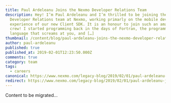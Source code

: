 ```yaml
---
title: Paul Ardeleanu Joins the Nexmo Developer Relations Team
description: Hey! I’m Paul Ardeleanu and I’m thrilled to be joining the
  Developer Relations team at Nexmo, working primarly on the mobile developer
  experience of our new Client SDK. It is an honour to join such an amazing
  crew! I started programming back in the days of Fortran, the programming
  language that screams at you, and […]
thumbnail: /content/blog/paul-ardeleanu-joins-the-nexmo-developer-relations-team-dr/London.jpg
author: paul-ardeleanu
published: true
published_at: 2019-02-01T12:23:50.000Z
comments: true
category: team
tags:
  - careers
canonical: https://www.nexmo.com/legacy-blog/2019/02/01/paul-ardeleanu-joins-the-nexmo-developer-relations-team-dr
redirect: https://www.nexmo.com/legacy-blog/2019/02/01/paul-ardeleanu-joins-the-nexmo-developer-relations-team-dr
---
```


Content to be migrated...
